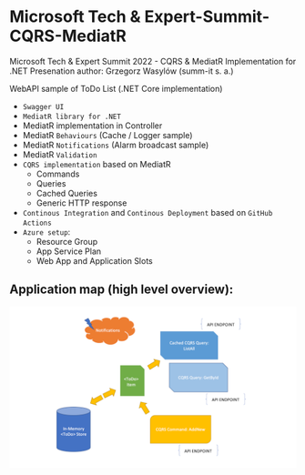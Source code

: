 # Microsoft Tech & Expert-Summit-CQRS-MediatR
Microsoft Tech & Expert Summit 2022 - CQRS &amp; MediatR Implementation for .NET
Presenation author: Grzegorz Wasylów (summ-it s. a.)

WebAPI sample of ToDo List (.NET Core implementation)
- `Swagger UI`
- `MediatR library for .NET` 
- MediatR implementation in Controller
- MediatR `Behaviours` (Cache / Logger sample)
- MediatR `Notifications` (Alarm broadcast sample) 
- MediatR `Validation`
- `CQRS implementation` based on MediatR
  - Commands
  - Queries
  - Cached Queries
  - Generic HTTP response
- `Continous Integration` and `Continous Deployment` based on `GitHub Actions`
- `Azure setup`:
  - Resource Group
  - App Service Plan
  - Web App and Application Slots


## Application map (high level overview):
![Simple application map](/app_map.png?raw=true "Simple Application Map")

